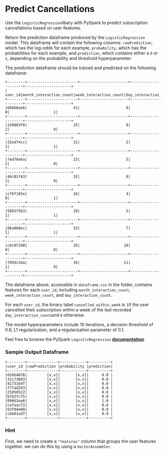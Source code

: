 ﻿# Predict Cancellations
Use the `LogisticRegression`libary with PySpark to predict subscription cancellations based on user features.

Return the prediction dataframe produced by the `LogisticRegression` model. This dataframe will contain the following columns: `rawPrediction`, which has the log-odds for each example, `probability`, which has the probabilities for each example, and `prediction`, which contains either a `0` or `1`, depending on the probability and threshold hyperparameter. 

The prediction dataframe should be trained and predicted on the following dataframe:
```
+--------+-----------------------+----------------------+---------------------+---------------------+
| user_id|month_interaction_count|week_interaction_count|day_interaction_count|cancelled_within_week|
+--------+-----------------------+----------------------+---------------------+---------------------+
|66860ae6|                     41|                     9|                    0|                    1|
+--------+-----------------------+----------------------+---------------------+---------------------+
|249803f8|                     25|                     9|                    2|                    0|
+--------+-----------------------+----------------------+---------------------+---------------------+
|32ed74cc|                     21|                     2|                    1|                    1|
+--------+-----------------------+----------------------+---------------------+---------------------+
|7ed76e6a|                     22|                     5|                    2|                    0|
+--------+-----------------------+----------------------+---------------------+---------------------+
|46c81f43|                     32|                     8|                    2|                    0|
+--------+-----------------------+----------------------+---------------------+---------------------+
|cf0f185e|                     26|                     4|                    0|                    1|
+--------+-----------------------+----------------------+---------------------+---------------------+
|568275b3|                     29|                     5|                    1|                    1|
+--------+-----------------------+----------------------+---------------------+---------------------+
|86a060ec|                     33|                     7|                    1|                    1|
+--------+-----------------------+----------------------+---------------------+---------------------+
|c0c07290|                     35|                    10|                    0|                    0|
+--------+-----------------------+----------------------+---------------------+---------------------+
|709dc1da|                     36|                    11|                    1|                    0|
+--------+-----------------------+----------------------+---------------------+---------------------+
```
The dataframe above, accessible in `dataframe.csv` in the folder, contains features for each `user_id`, including `month_interaction_count`, `week_interaction_count`, and `day_interaction_count`.

For each `user_id`, the binary label `cancelled_within_week` is `1`if the user cancelled their subscription within a week of the last recorded `day_interaction_count`and `0` otherwise.

The model hyperparameters include 10 iterations, a decision threshold of 0.6, L1 regularization, and a regularization parameter of 0.1.

Feel free to browse the PySpark `LogisticRegression` [**documentation**](https://spark.apache.org/docs/latest/api/python/reference/api/pyspark.ml.classification.LogisticRegression.html).

### Sample Output Dataframe
```
+--------+--------------+------------+----------+
|user_id |rawPrediction |probability |prediction|
+--------+--------------+------------+----------+ 
|010b4076|         [x,x]|       [x,x]|      0.0 |
|31c73683|         [x,x]|       [x,x]|      0.0 |
|8173164f|         [x,x]|       [x,x]|      0.0 |
|f77ad2d3|         [x,x]|       [x,x]|      0.0 |
|25050522|         [x,x]|       [x,x]|      0.0 |
|bfb27c75|         [x,x]|       [x,x]|      0.0 |
|09663ea6|         [x,x]|       [x,x]|      1.0 |
|ca7aacf2|         [x,x]|       [x,x]|      0.0 |
|63f84e80|         [x,x]|       [x,x]|      0.0 |
|cbb81ed7|         [x,x]|       [x,x]|      0.0 |
+--------+--------------+------------+----------+ 
```

### Hint

First, we need to create a `"features"` column that groups the user features together. we can do this by using a `VectorAssembler`.
